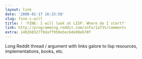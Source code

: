 ```yaml
---
layout: link
date: '2008-01-17 16:33:58'
slug: fine-i-will
title: ! 'FINE: I will look at LISP. Where do I start?'
link: http://programming.reddit.com/info/1a73t/comments
extra: 1402b032779daff950e5ecbde98eb78f
---
```


Long Reddit thread / argument with links galore to lisp resources, implementations, books, etc.